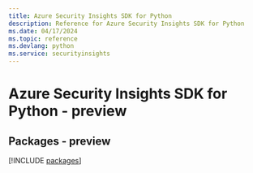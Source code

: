 ```yaml
---
title: Azure Security Insights SDK for Python
description: Reference for Azure Security Insights SDK for Python
ms.date: 04/17/2024
ms.topic: reference
ms.devlang: python
ms.service: securityinsights
---
```

# Azure Security Insights SDK for Python - preview
## Packages - preview
[!INCLUDE [packages](security-insights-index.md)]
